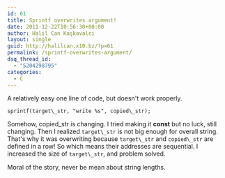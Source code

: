 ```yaml
---
id: 61
title: Sprintf overwrites argument!
date: 2011-12-22T10:56:30+00:00
author: Halil Can Kaşkavalcı
layout: single
guid: http://halilcan.x10.bz/?p=61
permalink: /sprintf-overwrites-argument/
dsq_thread_id:
  - "5204298795"
categories:
  - C
---
```

A relatively easy one line of code, but doesn't work properly.

`sprintf(target\_str, "write %s", copied\_str);`

Somehow, copied_str is changing. I tried making it **const** but no luck, still changing. Then I realized `target\_str` is not big enough for overall string. That's why it was overwriting because `target\_str` and `copied\_str` are defined in a row! So which means their addresses are sequential. I increased the size of `target\_str`, and problem solved.

Moral of the story, never be mean about string lengths.
